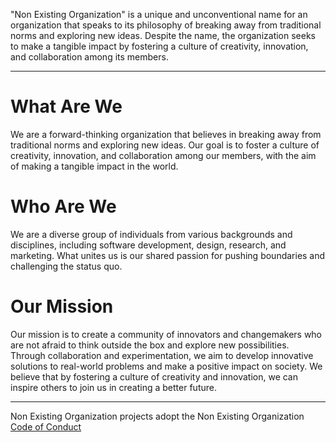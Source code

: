 "Non Existing Organization" is a unique and unconventional name for an organization that speaks to its philosophy of breaking away from traditional norms and exploring new ideas. Despite the name, the organization seeks to make a tangible impact by fostering a culture of creativity, innovation, and collaboration among its members.

---

# What Are We

We are a forward-thinking organization that believes in breaking away from traditional norms and exploring new ideas. Our goal is to foster a culture of creativity, innovation, and collaboration among our members, with the aim of making a tangible impact in the world.

# Who Are We

We are a diverse group of individuals from various backgrounds and disciplines, including software development, design, research, and marketing. What unites us is our shared passion for pushing boundaries and challenging the status quo.

# Our Mission

Our mission is to create a community of innovators and changemakers who are not afraid to think outside the box and explore new possibilities. Through collaboration and experimentation, we aim to develop innovative solutions to real-world problems and make a positive impact on society. We believe that by fostering a culture of creativity and innovation, we can inspire others to join us in creating a better future.


---

Non Existing Organization projects adopt the Non Existing Organization [Code of Conduct](https://github.com/non-existing-organization/.github/blob/main/CODE_OF_CONDUCT.md)
